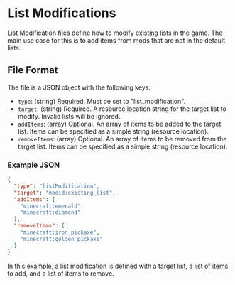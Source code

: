 # List Modifications

List Modification files define how to modify existing lists in the game. The main use case for this is to add items from mods that are not in the default lists.

## File Format

The file is a JSON object with the following keys:

- `type`: (string) Required. Must be set to "list_modification".
- `target`: (string) Required. A resource location string for the target list to modify. Invalid lists will be ignored.
- `addItems`: (array) Optional. An array of items to be added to the target list. Items can be specified as a simple string (resource location).
- `removeItems`: (array) Optional. An array of items to be removed from the target list. Items can be specified as a simple string (resource location).

### Example JSON

```json
{
  "type": "listModification",
  "target": "modid:existing_list",
  "addItems": [
    "minecraft:emerald",
    "minecraft:diamond"
  ],
  "removeItems": [
    "minecraft:iron_pickaxe",
    "minecraft:golden_pickaxe"
  ]
}
```

In this example, a list modification is defined with a target list, a list of items to add, and a list of items to remove.
